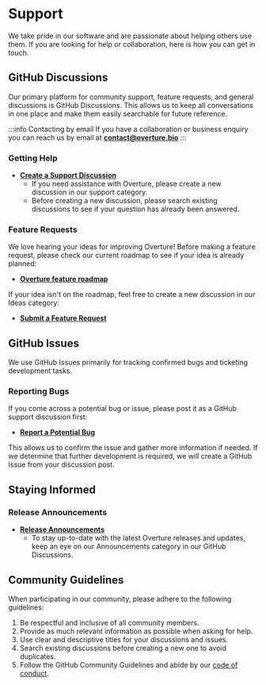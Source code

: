 # Support

We take pride in our software and are passionate about helping others use them. If you are looking for help or collaboration, here is how you can get in touch.

## GitHub Discussions

Our primary platform for community support, feature requests, and general discussions is GitHub Discussions. This allows us to keep all conversations in one place and make them easily searchable for future reference.

:::info Contacting by email
If you have a collaboration or business enquiry you can reach us by email at **contact@overture.bio**
:::

### Getting Help

- [**Create a Support Discussion**](https://github.com/overture-stack/docs/discussions/categories/support)
    - If you need assistance with Overture, please create a new discussion in our support category.
    - Before creating a new discussion, please search existing discussions to see if your question has already been answered.

### Feature Requests

We love hearing your ideas for improving Overture! Before making a feature request, please check our current roadmap to see if your idea is already planned:

- [**Overture feature roadmap**](https://github.com/orgs/overture-stack/projects/11/views/1)

If your idea isn't on the roadmap, feel free to create a new discussion in our Ideas category:

- [**Submit a Feature Request**](https://github.com/overture-stack/docs/discussions/categories/ideas)

## GitHub Issues

We use GitHub Issues primarily for tracking confirmed bugs and ticketing development tasks.

### Reporting Bugs

If you come across a potential bug or issue, please post it as a GitHub support discussion first:

- [**Report a Potential Bug**](https://github.com/overture-stack/docs/discussions/categories/support)

This allows us to confirm the issue and gather more information if needed. If we determine that further development is required, we will create a GitHub Issue from your discussion post.

## Staying Informed

### Release Announcements

- [**Release Announcements**](https://github.com/overture-stack/docs/discussions/categories/announcements)
    - To stay up-to-date with the latest Overture releases and updates, keep an eye on our Announcements category in our GitHub Discussions.

## Community Guidelines

When participating in our community, please adhere to the following guidelines:

1. Be respectful and inclusive of all community members.
2. Provide as much relevant information as possible when asking for help.
3. Use clear and descriptive titles for your discussions and issues.
4. Search existing discussions before creating a new one to avoid duplicates.
5. Follow the GitHub Community Guidelines and abide by our [code of conduct](https://docs.overture.bio/community/code-of-conduct).

